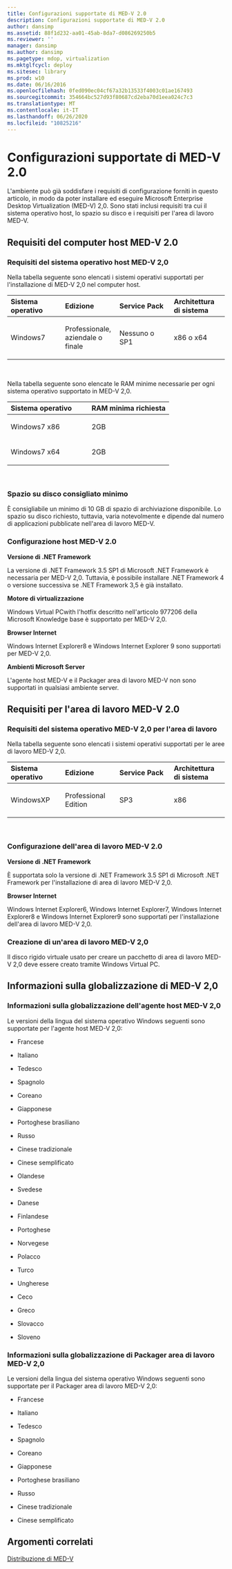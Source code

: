 ```yaml
---
title: Configurazioni supportate di MED-V 2.0
description: Configurazioni supportate di MED-V 2.0
author: dansimp
ms.assetid: 88f1d232-aa01-45ab-8da7-d086269250b5
ms.reviewer: ''
manager: dansimp
ms.author: dansimp
ms.pagetype: mdop, virtualization
ms.mktglfcycl: deploy
ms.sitesec: library
ms.prod: w10
ms.date: 06/16/2016
ms.openlocfilehash: 0fed090ec04cf67a32b13533f4003c01ae167493
ms.sourcegitcommit: 354664bc527d93f80687cd2eba70d1eea024c7c3
ms.translationtype: MT
ms.contentlocale: it-IT
ms.lasthandoff: 06/26/2020
ms.locfileid: "10825216"
---
```

# Configurazioni supportate di MED-V 2.0


L'ambiente può già soddisfare i requisiti di configurazione forniti in questo articolo, in modo da poter installare ed eseguire Microsoft Enterprise Desktop Virtualization (MED-V) 2,0. Sono stati inclusi requisiti tra cui il sistema operativo host, lo spazio su disco e i requisiti per l'area di lavoro MED-V.

## Requisiti del computer host MED-V 2.0


### Requisiti del sistema operativo host MED-V 2,0

Nella tabella seguente sono elencati i sistemi operativi supportati per l'installazione di MED-V 2,0 nel computer host.

<table>
<colgroup>
<col width="25%" />
<col width="25%" />
<col width="25%" />
<col width="25%" />
</colgroup>
<thead>
<tr class="header">
<th align="left">Sistema operativo</th>
<th align="left">Edizione</th>
<th align="left">Service Pack</th>
<th align="left">Architettura di sistema</th>
</tr>
</thead>
<tbody>
<tr class="odd">
<td align="left"><p>Windows7</p></td>
<td align="left"><p>Professionale, aziendale o finale</p></td>
<td align="left"><p>Nessuno o SP1</p></td>
<td align="left"><p>x86 o x64</p></td>
</tr>
</tbody>
</table>

 

Nella tabella seguente sono elencate le RAM minime necessarie per ogni sistema operativo supportato in MED-V 2,0.

<table>
<colgroup>
<col width="50%" />
<col width="50%" />
</colgroup>
<thead>
<tr class="header">
<th align="left">Sistema operativo</th>
<th align="left">RAM minima richiesta</th>
</tr>
</thead>
<tbody>
<tr class="odd">
<td align="left"><p>Windows7 x86</p></td>
<td align="left"><p>2GB</p></td>
</tr>
<tr class="even">
<td align="left"><p>Windows7 x64</p></td>
<td align="left"><p>2GB</p></td>
</tr>
</tbody>
</table>

 

### Spazio su disco consigliato minimo

È consigliabile un minimo di 10 GB di spazio di archiviazione disponibile. Lo spazio su disco richiesto, tuttavia, varia notevolmente e dipende dal numero di applicazioni pubblicate nell'area di lavoro MED-V.

### <a href="" id="med-v-2-0-host-configuration-"></a>Configurazione host MED-V 2.0

**Versione di .NET Framework**

La versione di .NET Framework 3.5 SP1 di Microsoft .NET Framework è necessaria per MED-V 2,0. Tuttavia, è possibile installare .NET Framework 4 o versione successiva se .NET Framework 3,5 è già installato.

**Motore di virtualizzazione**

Windows Virtual PCwith l'hotfix descritto nell'articolo 977206 della Microsoft Knowledge base è supportato per MED-V 2,0.

**Browser Internet**

Windows Internet Explorer8 e Windows Internet Explorer 9 sono supportati per MED-V 2,0.

**Ambienti Microsoft Server**

L'agente host MED-V e il Packager area di lavoro MED-V non sono supportati in qualsiasi ambiente server.

## Requisiti per l'area di lavoro MED-V 2.0


### Requisiti del sistema operativo MED-V 2,0 per l'area di lavoro

Nella tabella seguente sono elencati i sistemi operativi supportati per le aree di lavoro MED-V 2,0.

<table>
<colgroup>
<col width="25%" />
<col width="25%" />
<col width="25%" />
<col width="25%" />
</colgroup>
<thead>
<tr class="header">
<th align="left">Sistema operativo</th>
<th align="left">Edizione</th>
<th align="left">Service Pack</th>
<th align="left">Architettura di sistema</th>
</tr>
</thead>
<tbody>
<tr class="odd">
<td align="left"><p>WindowsXP</p></td>
<td align="left"><p>Professional Edition</p></td>
<td align="left"><p>SP3</p></td>
<td align="left"><p>x86</p></td>
</tr>
</tbody>
</table>

 

### <a href="" id="med-v-2-0-workspace-configuration-"></a>Configurazione dell'area di lavoro MED-V 2.0

**Versione di .NET Framework**

È supportata solo la versione di .NET Framework 3.5 SP1 di Microsoft .NET Framework per l'installazione di area di lavoro MED-V 2,0.

**Browser Internet**

Windows Internet Explorer6, Windows Internet Explorer7, Windows Internet Explorer8 e Windows Internet Explorer9 sono supportati per l'installazione dell'area di lavoro MED-V 2,0.

### Creazione di un'area di lavoro MED-V 2,0

Il disco rigido virtuale usato per creare un pacchetto di area di lavoro MED-V 2,0 deve essere creato tramite Windows Virtual PC.

## Informazioni sulla globalizzazione di MED-V 2,0


### Informazioni sulla globalizzazione dell'agente host MED-V 2,0

Le versioni della lingua del sistema operativo Windows seguenti sono supportate per l'agente host MED-V 2,0:

-   Francese

-   Italiano

-   Tedesco

-   Spagnolo

-   Coreano

-   Giapponese

-   Portoghese brasiliano

-   Russo

-   Cinese tradizionale

-   Cinese semplificato

-   Olandese

-   Svedese

-   Danese

-   Finlandese

-   Portoghese

-   Norvegese

-   Polacco

-   Turco

-   Ungherese

-   Ceco

-   Greco

-   Slovacco

-   Sloveno

### Informazioni sulla globalizzazione di Packager area di lavoro MED-V 2,0

Le versioni della lingua del sistema operativo Windows seguenti sono supportate per il Packager area di lavoro MED-V 2,0:

-   Francese

-   Italiano

-   Tedesco

-   Spagnolo

-   Coreano

-   Giapponese

-   Portoghese brasiliano

-   Russo

-   Cinese tradizionale

-   Cinese semplificato

## Argomenti correlati


[Distribuzione di MED-V](deployment-of-med-v.md)

 

 





